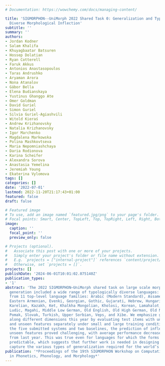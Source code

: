 ```yaml
---
# Documentation: https://wowchemy.com/docs/managing-content/

title: 'SIGMORPHON--UniMorph 2022 Shared Task 0: Generalization and Typologically
  Diverse Morphological Inflection'
subtitle: ''
summary: ''
authors:
- Jordan Kodner
- Salam Khalifa
- Khuyagbaatar Batsuren
- Hossep Dolatian
- Ryan Cotterell
- Faruk Akkus
- Antonios Anastasopoulos
- Taras Andrushko
- Aryaman Arora
- Nona Atanalov
- Gábor Bella
- Elena Budianskaya
- Yustinus Ghanggo Ate
- Omer Goldman
- David Guriel
- Simon Guriel
- Silvia Guriel-Agiashvili
- Witold Kieraś
- Andrew Krizhanovsky
- Natalia Krizhanovsky
- Igor Marchenko
- Magdalena Markowska
- Polina Mashkovtseva
- Maria Nepomniashchaya
- Daria Rodionova
- Karina Scheifer
- Alexandra Sorova
- Anastasia Yemelina
- Jeremiah Young
- Ekaterina Vylomova
tags: []
categories: []
date: '2022-07-01'
lastmod: 2022-11-20T21:17:43+01:00
featured: false
draft: false

# Featured image
# To use, add an image named `featured.jpg/png` to your page's folder.
# Focal points: Smart, Center, TopLeft, Top, TopRight, Left, Right, BottomLeft, Bottom, BottomRight.
image:
  caption: ''
  focal_point: ''
  preview_only: false

# Projects (optional).
#   Associate this post with one or more of your projects.
#   Simply enter your project's folder or file name without extension.
#   E.g. `projects = ["internal-project"]` references `content/project/deep-learning/index.md`.
#   Otherwise, set `projects = []`.
projects: []
publishDate: '2024-06-01T10:01:02.075140Z'
publication_types:
- '1'
abstract: 'The 2022 SIGMORPHON–UniMorph shared task on large scale morphological inflection
  generation included a wide range of typologically diverse languages: 33 languages
  from 11 top-level language families: Arabic (Modern Standard), Assamese, Braj, Chukchi,
  Eastern Armenian, Evenki, Georgian, Gothic, Gujarati, Hebrew, Hungarian, Itelmen,
  Karelian, Kazakh, Ket, Khalkha Mongolian, Kholosi, Korean, Lamahalot, Low German,
  Ludic, Magahi, Middle Low German, Old English, Old High German, Old Norse, Polish,
  Pomak, Slovak, Turkish, Upper Sorbian, Veps, and Xibe. We emphasize generalization
  along different dimensions this year by evaluating test items with unseen lemmas
  and unseen features separately under small and large training conditions. Across
  the five submitted systems and two baselines, the prediction of inflections with
  unseen features proved challenging, with average performance decreased substantially
  from last year. This was true even for languages for which the forms were in principle
  predictable, which suggests that further work is needed in designing systems that
  capture the various types of generalization required for the world’s languages.'
publication: '*Proceedings of the 19th SIGMORPHON Workshop on Computational Research
  in Phonetics, Phonology, and Morphology*'
---
```

